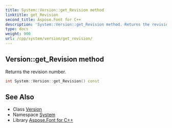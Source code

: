 ```yaml
---
title: System::Version::get_Revision method
linktitle: get_Revision
second_title: Aspose.Font for C++
description: 'System::Version::get_Revision method. Returns the revision number in C++.'
type: docs
weight: 900
url: /cpp/system/version/get_revision/
---
```

## Version::get_Revision method


Returns the revision number.

```cpp
int System::Version::get_Revision() const
```

## See Also

* Class [Version](../)
* Namespace [System](../../)
* Library [Aspose.Font for C++](../../../)
